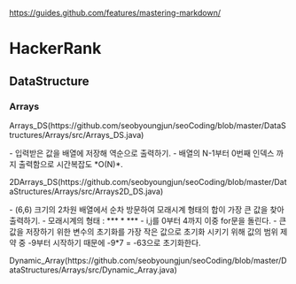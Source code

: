 https://guides.github.com/features/mastering-markdown/
# HackerRank
<h2>DataStructure</h2>
<h3>Arrays</h3>
<p>Arrays_DS(https://github.com/seobyoungjun/seoCoding/blob/master/DataStructures/Arrays/src/Arrays_DS.java)</p>
 - 입력받은 값을 배열에 저장해 역순으로 출력하기.
 - 배열의 N-1부터 0번째 인덱스 까지 출력함으로 시간복잡도 *O(N)*.
<p>2DArrays_DS(https://github.com/seobyoungjun/seoCoding/blob/master/DataStructures/Arrays/src/Arrays2D_DS.java)</p>
 - (6,6) 크기의 2차원 배열에서 순차 방문하여 모래시계 형태의 합이 가장 큰 값을 찾아 출력하기.
 - 모래시계의 형태 : ***
                      *
                     ***
 - i,j를 0부터 4까지 이중 for문을 돌린다.
 - 큰 값을 저장하기 위한 변수의 초기화를 가장 작은 값으로 초기화 시키기 위해 값의 범위 제약 중 -9부터 시작하기 때문에 -9*7 = -63으로 초기화한다.
<p>Dynamic_Array(https://github.com/seobyoungjun/seoCoding/blob/master/DataStructures/Arrays/src/Dynamic_Array.java)</p>

